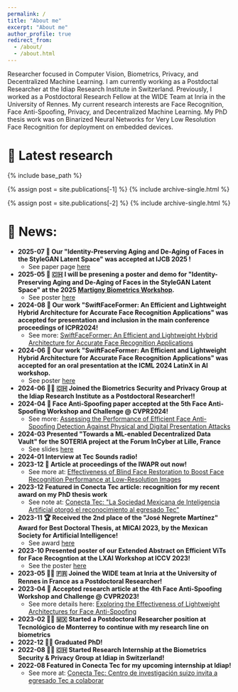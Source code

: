 ```yaml
---
permalink: /
title: "About me"
excerpt: "About me"
author_profile: true
redirect_from: 
  - /about/
  - /about.html
---
```


Researcher focused in Computer Vision, Biometrics, Privacy, and Decentralized Machine Learning. I am currently working as a Postdoctal Researcher at the Idiap Research Institute in Switzerland. Previously, I worked as a Postdoctoral Research Fellow at the WIDE Team at Inria in the University of Rennes. My current research interests are Face Recognition, Face Anti-Spoofing, Privacy, and Decentralized Machine Learning. My PhD thesis work was on Binarized Neural Networks for Very Low Resolution Face Recognition for deployment on embedded devices.

🔬 Latest research
======

{% include base_path %}

{% assign post = site.publications[-1] %}
{% include archive-single.html %}

{% assign post = site.publications[-2] %}
{% include archive-single.html %}

<!-- Education
======

<table class="no_border">
    <tbody>
      <tr>
            <td><a href="https://tec.mx"><img src="/images/tec_logo.png"></a></td>
            <td><div>Tecnológico de Monterrey</div><div>State of Mexico, Mexico</div></td>
            <td>Ph.D. in Computer Science</td>
            <td>Jan 2019 - Dec 2022</td>
        </tr>
        <tr>
            <td><a href="https://www.stevens.edu/"><img src="/images/stevens_logo.png"></a></td>
            <td><div>Stevens Institute of Technology</div><div>New Jersey, USA</div></td>
            <td>M.Sc. in Computer Science</td>
            <td>Aug. 2016 - May 2018</td>
        </tr>
        <tr>
            <td><a href="https://tec.mx"><img src="/images/tec_logo.png"></a></td>
            <td><div>Tecnológico de Monterrey</div><div>State of Mexico, Mexico</div></td>
            <td>B.Sc. Computer Science and Technology</td>
            <td>Aug 2011 - Dec 2015</td>
        </tr>
    </tbody>
</table>

<style>
  .no_border, .no_border tr, .no_border td{
    border: none;
    text-align:center;
  }
  .no_border img{
    width: 70%;
    height:auto;
  }
</style> -->


📰 News:
======
- **2025-07 📜 Our "Identity-Preserving Aging and De-Aging of Faces in the StyleGAN Latent Space" was accepted at IJCB 2025 !** 
  - See paper page [here](publication/2025-07-09-ID-preserving-aging)
- **2025-05 📜 🇨🇭 I will be presening a poster and demo for "Identity-Preserving Aging and De-Aging of Faces in the StyleGAN Latent Space" at the 2025 [Martigny Biometrics Workshop](https://eab.org/events/program/362?ts=1745625600047).** 
  - See poster [here](/files/Poster_EAB_Citer_Idiap2025_Luevano.pdf)
- **2024-08 📜 Our work "SwiftFaceFormer: An Efficient and Lightweight Hybrid Architecture for Accurate Face Recognition Applications" was accepted for presentation and inclusion in the main conference proceedings of ICPR2024!**
  - See more: [SwiftFaceFormer: An Efficient and Lightweight Hybrid Architecture for Accurate Face Recognition Applications](publication/2024-12-01-SwiftFaceFormer)
- **2024-06 📜 Our work "SwiftFaceFormer: An Efficient and Lightweight Hybrid Architecture for Accurate Face Recognition Applications" was accepted for an oral presentation at the ICML 2024 LatinX in AI workshop.**
  -  See poster [here](/files/SwiftFaceFormer_LXAI_ICML2024_poster.pdf)
- **2024-06 🧑‍💻 🇨🇭 Joined the Biometrics Security and Privacy Group at the Idiap Research Institute as a Postdoctoral Researcher!!**
- **2024-04 📜 Face Anti-Spoofing paper accepted at the 5th Face Anti-Spoofing Workshop and Challenge @ CVPR2024!**
  - See more: [Assessing the Performance of Efficient Face Anti-Spoofing Detection Against Physical and Digital Presentation Attacks](publication/2024-06-17-Assessing-Efficient-FAS-Digital)
- **2024-03 Presented "Towards a ML-enabled Decentralized Data Vault" for the SOTERIA project at the Forum InCyber at Lille, France**
  - See slides [here](files/Forum_In_Cyber_march_2024.pdf)
- **2024-01 Interview at Tec Sounds radio!**
- **2023-12 📜 Article at proceedings of the IWAPR out now!**
  - See more at: [Effectiveness of Blind Face Restoration to Boost Face Recognition Performance at Low-Resolution Images](publication/2023-10-03-Effectiveness-Blind-Face-Restoration-FR)
- **2023-12 Featured in Conecta Tec article: recognition for my recent award on my PhD thesis work**
  - See note at: [Conecta Tec: "La Sociedad Mexicana de Inteligencia Artificial otorgó el reconocimiento al egresado Tec"](https://conecta.tec.mx/es/noticias/estado-de-mexico/educacion/egresado-tec-reconocido-por-tesis-doctoral-en-inteligencia)
- **2023-11 🏆 Received the 2nd place of the "José Negrete Martínez" Award for Best Doctoral Thesis, at MICAI 2023, by the Mexican Society for Artificial Intelligence!**
  - See award [here](/files/Premio_tesis_SMIA_2023.pdf)
- **2023-10 Presented poster of our Extended Abstract on Efficient ViTs for Face Recogntion at the LXAI Workshop at ICCV 2023!**
  - See the poster [here](/files/LUEVANO-GARCIA-Luis-Santiago-WIDE-ICCVW2023-Poster-LXAI.pdf)
- **2023-05 🧑‍💻 🇫🇷 Joined the WIDE team at Inria at the University of Rennes in France as a Postdoctoral Researcher!**
- **2023-04 📜 Accepted research article at the 4th Face Anti-Spoofing Workshop and Challenge @ CVPR2023!**
  - See more details here: [Exploring the Effectiveness of Lightweight Architectures for Face Anti-Spoofing](publication/2023-06-18-Exploring-Face-Anti-Spoofing)
- **2023-02 🧑‍💻 🇲🇽 Started a Postdoctoral Researcher position at Tecnológico de Monterrey to continue with my research line on biometrics**
- **2022-12 👨‍🎓 Graduated PhD!**
- **2022-08 🧑‍💻 🇨🇭 Started Research Internship at the Biometrics Security & Privacy Group at Idiap in Switzerland!**
- **2022-08 Featured in Conecta Tec for my upcoming internship at Idiap!**
  - See more at: [Conecta Tec: Centro de investigación suizo invita a egresado Tec a colaborar](https://conecta.tec.mx/es/noticias/estado-de-mexico/educacion/centro-de-investigacion-suizo-invita-egresado-tec-colaborar)